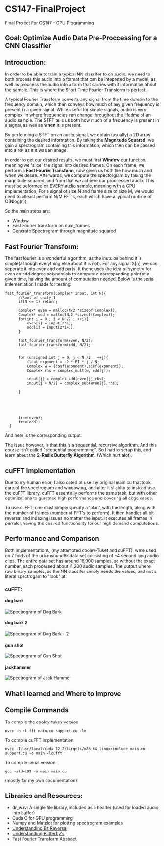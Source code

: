 # CS147-FinalProject
Final Project For CS147 - GPU Programming

## Goal: Optimize Audio Data Pre-Proccessing for a CNN Classifier

## Introduction:

In order to be able to train a typical NN classifer to on audio, we need to both process this audio into a format that can be intepreted by a model, as well as proccess the audio into a form that carries with it information about the sample. This is where the Short Time Fourier Transform is perfect.

A typical Fourier Transform converts any signal from the time domain to the frequency domain, which then conveys how much of any given frequency is present in a given signal. While useful for simple signals, audio is very complex, in where frequencies can change throughout the lifetime of an audio sample. The STFT tells us both how much of a frequency is present in a signal, as well as **when** it is present. 

By performing a STFT on an audio signal, we obtain (usually) a 2D array containing the desired information. By taking the **Magnitude Squared**, we gain a spectrogram containing this information, which then can be passed into a NN as if it was an image.

In order to get our desired results, we must first **Window** our function, meaning we 'slice' the signal into desired frames. On each frame, we perform a **Fast Fourier Transform**, now given us both the how much and when we desire. Afterwards, we compute the spectorgram by taking the magnitude squared, and from that we achieve our proccessed audio. This must be peformed on EVERY audio sample, meaning with a GPU implementation, For a signal of size N and frame size of size M, we would need to atleast perform N/M FFT's, each which have a typical runtime of O(Nlog(n)). 

So the main steps are:
- Window
- Fast Fourier transform on num_frames
- Generate Spectrogram through magnitude squared

## Fast Fourier Transform: 

The fast fourier is a wonderful algorithm, as the inutuion behind it is simple(although everything else about it is not). For any signal X[n], we can seperate it into even and odd parts. It thene uses the idea of symetry for even an odd degree polynomials to compute a corresponding point at a given time, halving the amount of computation needed. Below is the serial imlementation I made for testing:
```
fast_fourier_transform(Complex* input, int N){
      //Root of unity 1
      if(N <= 1) return; 
          
      Complex* even = malloc(N/2 *sizeof(Complex));
      Complex* odd = malloc(N/2 *sizeof(Complex));
      for(int i = 0 ; i < N /2 ; ++i){
          even[i] = input[2*i];
          odd[i] = input[2*i+1];
      }
  
      fast_fourier_transform(even, N/2);
      fast_fourier_transform(odd, N/2);
      
       
      for (unsigned int j = 0; j < N /2 ; ++j){
          float exponent = -2 * PI * j / N;
          Complex w = {cosf(exponent),sinf(exponent)};
          Complex rhs = complex_mult(w, odd[j]);      
  
          input[j] = complex_add(even[j],rhs);
          input[j + N/2] = complex_sub(even[j],rhs);
  
      }
  
  
  
      
  
      free(even);
      free(odd);
  }
```
And here is the corresponding output:

The issue however, is that this is a sequential, recursive algorithm. And this course isn't called "sequential programming". So I had to scrap this, and learn about the **2-Radix Butterfly Algorithm**. (Which hurt alot).

## cuFFT Implementation
Due to my human error, I also opted ot use my original main.cu that took care of the spectrogram and windowing, and alter it slighlty to instead use the cuFFT library. cuFFT essentially performs the same task, but with other optimizations to guratnee high performance and covering all edge cases. 

To use cuFFT, one must simply specify a 'plan', with the length, along with the number of frames (number of FFT's to perform). It then handles all bit reversal and indexing issues no matter the input. It executes all frames in parralel, having the desired functionality for our high demand computations. 

## Performance and Comparison

Both implementations, (my attempted cooley-Tuket and cuFFT), were used on 7 folds of the urbansound8k data set consisting of ~4 second long audio clips. The entire data set has around 16,000 samples, so without the exact number, each processed about 11,200 audio samples. The output where raw binary samples, as the NN classifer simply needs the values, and not a literal spectrogam to "look" at. 

### cuFFT: 
#### dog bark
![Spectrogram of Dog Bark](cuFFT/spectrogram_101415-3-0-3-dog.png)
#### dog bark 2
![Spectrogram of Dog Bark - 2](cuFFT/spectrogram_101415-3-0-8-dog.png)
#### gun shot
![Spectrogram of Gun Shot](cuFFT/spectrogram_102305-6-0-0-gun.png)
#### jackhammer
![Spectrogram of Jack Hammer](cuFFT/spectrogram_103074-7-0-0-jack.png)


## What I learned and Where to Improve

## Compile Commands
To compile the cooley-tukey version
```
nvcc -o ct_fft main.cu support.cu -lm
```
To compile cuFFT implementation
```
nvcc -I/usr/local/cuda-12.2/targets/x86_64-linux/include main.cu support.cu -o main -lcufft
```
To compile serial version
```
gcc -std=c99 -o main main.cu 
```
(mostly for my own documentation)

## Libraries and Resources: 

- dr_wav: A single file library, included as a header (used for loaded audio into buffer)
- Cuda C for GPU programming
- Numpy and Matplot for plotting spectrogram examples
- [Understanding Bit Reversal](https://youtu.be/gg2lgResMc0?si=rUICaErpVhQTzuQ0)
- [Understanding Butterfly's](https://youtu.be/EsJGuI7e_ZQ?si=I_uGoG0PrxT4MB_7)
- [Fast Fourier Transform Abstract](https://youtu.be/h7apO7q16V0?si=3SD3Lid2BQFgZxti)
